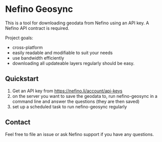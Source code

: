 # Nefino Geosync

This is a tool for downloading geodata from Nefino using an API key.
A Nefino API contract is required.

Project goals:
- cross-platform
- easily readable and modifiable to suit your needs
- use bandwidth efficiently
- downloading all updateable layers regularly should be easy.

## Quickstart

1. Get an API key from https://nefino.li/account/api-keys
2. on the server you want to save the geodata to, run nefino-geosync in a command line and answer the questions (they are then saved)
3. set up a scheduled task to run nefino-geosync regularly

## Contact

Feel free to file an issue or ask Nefino support if you have any questions.
